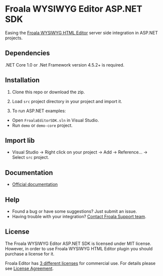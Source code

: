 # Froala WYSIWYG Editor ASP.NET SDK

Easing the [Froala WYSIWYG HTML Editor](https://github.com/froala/wysiwyg-editor) server side integration in ASP.NET projects.

## Dependencies

.NET Core 1.0 or .Net Framework version 4.5.2+ is required.

## Installation

1. Clone this repo or download the zip.

2. Load `src` project directory in your project and import it.

3. To run ASP.NET examples:

 * Open `FroalaEditorSDK.sln` in Visual Studio.
 * Run `demo` or `demo-core` project.

## Import lib

 * Visual Studio -> Right click on your project -> Add -> Reference... -> Select `src` project.

## Documentation

 * [Official documentation](https://www.froala.com/wysiwyg-editor/docs/sdks/dotnet)

## Help
- Found a bug or have some suggestions? Just submit an issue.
- Having trouble with your integration? [Contact Froala Support team](http://froala.com/wysiwyg-editor/contact).


## License

The Froala WYSIWYG Editor ASP.NET SDK is licensed under MIT license. However, in order to use Froala WYSIWYG HTML Editor plugin you should purchase a license for it.

Froala Editor has [3 different licenses](http://froala.com/wysiwyg-editor/pricing) for commercial use.
For details please see [License Agreement](http://froala.com/wysiwyg-editor/terms).

